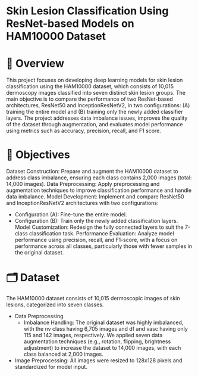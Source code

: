 # Skin Lesion Classification Using ResNet-based Models on HAM10000 Dataset

# 👀 Overview

This project focuses on developing deep learning models for skin lesion classification using the HAM10000 dataset, which consists of 10,015 dermoscopy images classified into seven distinct skin lesion groups. The main objective is to compare the performance of two ResNet-based architectures, ResNet50 and InceptionResNetV2, in two configurations: (A) training the entire model and (B) training only the newly added classifier layers. The project addresses data imbalance issues, improves the quality of the dataset through augmentation, and evaluates model performance using metrics such as accuracy, precision, recall, and F1 score.

# 🎯 Objectives
Dataset Construction: Prepare and augment the HAM10000 dataset to address class imbalance, ensuring each class contains 2,000 images (total: 14,000 images).
Data Preprocessing: Apply preprocessing and augmentation techniques to improve classification performance and handle data imbalance.
Model Development: Implement and compare ResNet50 and InceptionResNetV2 architectures with two configurations:
- Configuration (A): Fine-tune the entire model.
- Configuration (B): Train only the newly added classification layers.
Model Customization: Redesign the fully connected layers to suit the 7-class classification task.
Performance Evaluation: Analyze model performance using precision, recall, and F1-score, with a focus on performance across all classes, particularly those with fewer samples in the original dataset.

# 🗂️ Dataset
The HAM10000 dataset consists of 10,015 dermoscopic images of skin lesions, categorized into seven classes.
- Data Preprocessing
  - Imbalance Handling: The original dataset was highly imbalanced, with the nv class having 6,705 images and df and vasc having only 115 and 142 images, respectively. We applied seven data augmentation techniques (e.g., rotation, flipping, brightness adjustment) to increase the dataset to 14,000 images, with each class balanced at 2,000 images.
 - Image Preprocessing: All images were resized to 128x128 pixels and standardized for model input.
